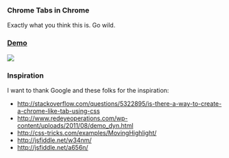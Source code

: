 ### Chrome Tabs in Chrome

Exactly what you think this is. Go wild.

### [Demo](http://adamschwartz.co/chrome-tabs/)

![](http://adamschwartz.co/chrome-tabs/chrome-tabs.gif)

### Inspiration

I want to thank Google and these folks for the inspiration:
- http://stackoverflow.com/questions/5322895/is-there-a-way-to-create-a-chrome-like-tab-using-css
- http://www.redeyeoperations.com/wp-content/uploads/2011/08/demo_dyn.html
- http://css-tricks.com/examples/MovingHighlight/
- http://jsfiddle.net/w34nm/
- http://jsfiddle.net/a656n/
